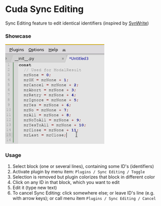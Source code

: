 #  Cuda Sync Editing
Sync Editing feature to edit identical identifiers (inspired by [SynWrite](http://uvviewsoft.com/synwrite/))

### Showcase
![A plugin showcase gif](using.gif)

### Usage
1. Select block (one or several lines), containing some ID's (identifiers)
2. Activate plugin by menu item: `Plugins / Sync Editing / Toggle`
3. Selection is removed but plugin colorizes that block in different color
4. Click on any ID in that block, which you want to edit
5. Edit it (type new text)
6. To cancel Sync Editing: click somewhere else; or leave ID's line (e.g. with arrow keys); or call menu item `Plugins / Sync Editing / Cancel`
